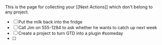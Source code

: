 This is the page for collecting your [[Next Actions]] which don't belong to any project.

- [ ] Put the milk back into the fridge
- [ ] Call Jim on 555-1284 to ask whether he wants to catch up next week
- [ ] Create a project to turn GTD into a plugin #someday
- [ ] 
